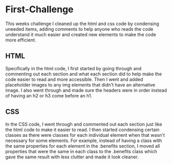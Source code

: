 # First-Challenge
This weeks challenge I cleaned up the html and css code by condensing uneeded items, adding comments to help anyone who reads the code understand it
much easier and created new elements to make the code more efficient.

## HTML
Specifically in the html code, I first started by going through and commenting out each section and what each section did to help make the code easier
to read and more accessible. Then I went and added placeholder images to any img elements that didn't have an alternative image. I also went through
and made sure the headers were in order instead of having an h2 or h3 come before an h1.

## CSS
In the CSS code, I went through and commented out each section just like the html code to make it easier to read. I then started condensing certain 
classes as there were classes for each individual element when that wasn't necessary for some elements. For example, instead of having a class with 
the same properties for each element in the .benefits section, I moved all properties that were the same in each class to the .benefits class which 
gave the same result with less clutter and made it look cleaner.
